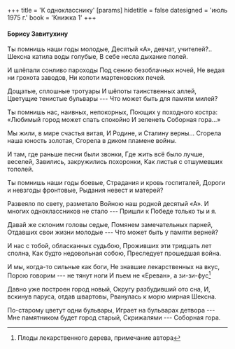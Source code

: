 +++
title = 'К однокласснику'
[params]
  hidetitle = false
  datesigned = 'июль 1975 г.'
  book = 'Книжка 1'
+++
<!-- К однокласснику -->

#### Борису Завитухину

Ты помнишь наши годы молодые,
Десятый «А», девчат, учителей?..
Шексна катила воды голубые,
В себе несла дыхание полей.

И шлёпали сонливо пароходы
Под сению безоблачных ночей,
Не ведая ни грохота заводов,
Ни копоти мартеновских печей.

Дощатые, сплошные тротуары
И шёпоты таинственных аллей,
Цветущие тенистые бульвары ---
Что может быть для памяти милей?

Ты помнишь нас, наивных, непокорных,
Поющих у походного костра:
«Любимый город может спать спокойно
И зеленеть Соборная гора...»

Мы жили, в мире счастья витая,
И Родине, и Сталину верны...
Сгорела наша юность золотая,
Сгорела в диком пламене войны.

И там, где раньше песни были звонки,
Где жить всё было лучше, веселей,
Завились, закружились похоронки,
Как листья с отшумевших тополей.

Ты помнишь наши годы боевые,
Страдания и кровь госпиталей,
Дороги и невзгоды фронтовые,
Рыдания невест и матерей?

Развеяло по свету, разметало
Войною наш родной десятый «А».
И многих одноклассников не стало ---
Пришли к Победе только ты и я.

Давай же склоним головы седые,
Помянем замечательных парней,
Отдавших свои жизни молодые ---
Что может быть у памяти верней?

И нас с тобой, обласканных судьбою,
Проживших эти тридцать лет сполна,
Как будто недовольная собою,
Преследует прошедшая война.

И мы, когда-то сильные как боги,
Не знавшие лекарственных на вкус,
Порою говорим --- не тянут ноги
И пьем не «Ереван», а зи-зи-фус[^1]

Давно уже построен город новый,
Округу разбудивший ото сна,
И, вскинув паруса, отдав швартовы,
Рванулась к морю мирная Шексна.

По-старому цветут одни бульвары,
Играет на бульварах детвора ---
Мне памятником будет город старый,
Скрижалями --- Соборная гора.

<!-- июль 1975 г. -->
<!-- Книжка 1 -->

[^1]: Плоды лекарственного дерева, примечание автора
